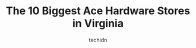 ---
layout: ampstory
image: https://i0.wp.com/www.depkes.org/wp-content/uploads/2023/06/ace-hardware-0-in-virginia-1685967988.jpeg?resize=640,853
author: techidn
featured: false
description: Discover the impressive array of Ace Hardware options in Virginia, where you can find 10 of the largest Ace Hardware establishments in the area. From renowned classics to hidden gems, Virgin
title: The 10 Biggest Ace Hardware Stores in Virginia
cover:
   title: The 10 Biggest Ace Hardware Stores in Virginia
   subtitle: Rickpate
   background: https://www.depkes.org/wp-content/uploads/2023/06/ace-hardware-0-in-virginia-1685967988.jpeg

pages: 
 - layout: thirds
   top: <h1>#1 Northwest Ace Hardware</h1>
   bottom: "<p>Now Id love Aces hardware but I was just in there today in my experience was not that good. I went to buy reciprocating saw blades and found out the only ones they sell</p>"
   background: https://www.depkes.org/wp-content/uploads/2023/06/ace-hardware-1-in-virginia-1685967988.jpeg
   backgroundblur: true
 - layout: thirds
   top: <h1>#2 Old Town Ace Hardware</h1>
   bottom: "<p>809 S Washington St, Alexandria, VA 22314, United States</p>"
   background: https://www.depkes.org/wp-content/uploads/2023/06/ace-hardware-2-in-virginia-1685967988.jpeg
   cta:
      link: https://www.depkes.org/blog/the-10-biggest-ace-hardware-stores-in-virginia/
      text: The 10 Biggest Ace Hardware Stores in Virginia
 - layout: thirds
   top: <h1>#3 Lakewood Ace Hardware</h1>
   bottom: "<p>3531-33 Tidewater Dr, Norfolk, VA 23509, United States</p>"
   background: https://www.depkes.org/wp-content/uploads/2023/06/ace-hardware-3-in-virginia-1685967989.jpeg
   cta:
      link: https://www.depkes.org/blog/the-10-biggest-ace-hardware-stores-in-virginia/
      text: The 10 Biggest Ace Hardware Stores in Virginia
 - layout: thirds
   top: <h1>#4 Ace Hardware</h1>
   bottom: "<p>7 Towne Centre Way, Hampton, VA 23666, United States</p>"
   background: https://images.unsplash.com/photo-1527066579998-dbbae57f45ce?ixlib=rb-4.0.3&ixid=MnwxMjA3fDB8MHxwaG90by1wYWdlfHx8fGVufDB8fHx8&auto=format&fit=crop&w=640&h=853&q=80
   cta:
      link: https://www.depkes.org/blog/the-10-biggest-ace-hardware-stores-in-virginia/
      text: The 10 Biggest Ace Hardware Stores in Virginia
 - layout: thirds
   top: <h1>#5 Ace Peninsula Hardware</h1>
   bottom: "<p>210 Monticello Ave, Williamsburg, VA 23185, United States</p>"
   background: https://images.unsplash.com/photo-1604871000636-074fa5117945?ixlib=rb-4.0.3&ixid=MnwxMjA3fDB8MHxwaG90by1wYWdlfHx8fGVufDB8fHx8&auto=format&fit=crop&w=640&h=853&q=80
   cta:
      link: https://www.depkes.org/blog/the-10-biggest-ace-hardware-stores-in-virginia/
      text: The 10 Biggest Ace Hardware Stores in Virginia
 - layout: thirds
   top: <h1>#6 Kempsvilles Ace Hardware</h1>
   bottom: "<p>5168 Singleton Way, Virginia Beach, VA 23462, United States</p>"
   background: https://images.unsplash.com/photo-1527067829737-402993088e6b?ixlib=rb-4.0.3&ixid=MnwxMjA3fDB8MHxwaG90by1wYWdlfHx8fGVufDB8fHx8&auto=format&fit=crop&w=640&h=853&q=80
   cta:
      link: https://www.depkes.org/blog/the-10-biggest-ace-hardware-stores-in-virginia/
      text: The 10 Biggest Ace Hardware Stores in Virginia
 - layout: thirds
   top: <h1>#7 Ace Hardware & Equipment</h1>
   bottom: "<p>105 N Washington Hwy, Ashland, VA 23005, United States</p>"
   background: https://images.unsplash.com/photo-1602536052359-ef94c21c5948?ixlib=rb-4.0.3&ixid=MnwxMjA3fDB8MHxwaG90by1wYWdlfHx8fGVufDB8fHx8&auto=format&fit=crop&w=640&h=853&q=80
   cta:
      link: https://www.depkes.org/blog/the-10-biggest-ace-hardware-stores-in-virginia/
      text: The 10 Biggest Ace Hardware Stores in Virginia
 - layout: thirds
   middle: Continue reading...
   background: https://images.unsplash.com/photo-1561679660-d00ee1e0dc8e?ixlib=rb-4.0.3&ixid=MnwxMjA3fDB8MHxwaG90by1wYWdlfHx8fGVufDB8fHx8&auto=format&fit=crop&w=640&h=853&q=80
   cta:
      link: https://www.depkes.org/blog/the-10-biggest-ace-hardware-stores-in-virginia/
      text: The 10 Biggest Ace Hardware Stores in Virginia
      
---